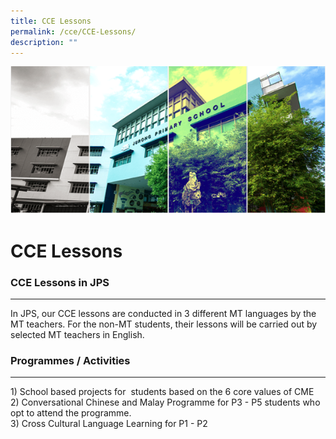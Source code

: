 ```yaml
---
title: CCE Lessons
permalink: /cce/CCE-Lessons/
description: ""
---
```

![](/images/Banner.png)

CCE Lessons
===========

### CCE Lessons in JPS
------------------

  
In JPS, our CCE lessons are conducted in 3 different MT languages by the MT teachers. For the non-MT students, their lessons will be carried out by selected MT teachers in English.

### Programmes / Activities
-----------------------

1\) School based projects for  students based on the 6 core values of CME <br>
2\) Conversational Chinese and Malay Programme for P3 - P5 students who opt to attend the programme. <br>
3\) Cross Cultural Language Learning for P1 - P2